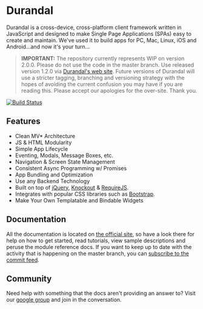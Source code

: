 # Durandal

Durandal is a cross-device, cross-platform client framework written in JavaScript and designed to make Single Page Applications (SPAs) easy to create and maintain. We've used it to build apps for PC, Mac, Linux, iOS and Android...and now it's your turn...

> **IMPORTANT:** The repository currently represents WIP on version 2.0.0. Please do not use the code in the master branch. Use released version 1.2.0 via [Durandal's web site](http://durandaljs.com/pages/downloads/). Future versions of Durandal will use a stricter tagging, branching and versioning strategy with the hopes of avoiding the current confusion you may have if you are reading this. Please accept our apologies for the over-site. Thank you.

[![Build Status](https://travis-ci.org/BlueSpire/Durandal.png?branch=master)](https://travis-ci.org/BlueSpire/Durandal)

## Features

* Clean MV* Architecture
* JS & HTML Modularity
* Simple App Lifecycle
* Eventing, Modals, Message Boxes, etc.
* Navigation & Screen State Management
* Consistent Async Programming w/ Promises
* App Bundling and Optimization
* Use any Backend Technology
* Built on top of [jQuery](http://jquery.com/), [Knockout](http://knockoutjs.com/) & [RequireJS](http://requirejs.org/).
* Integrates with popular CSS libraries such as [Bootstrap](http://twitter.github.com/bootstrap/).
* Make Your Own Templatable and Bindable Widgets

## Documentation

All the documentation is located on [the official site](http://durandaljs.com/pages/docs), so have a look there for help on how to get started, read tutorials, view sample descriptions and peruse the module reference docs.
If you want to keep up to date with the activity that is happening on the master branch, you can [subscribe to the commit feed](https://github.com/BlueSpire/durandal/commits/master.atom).

## Community

Need help with something that the docs aren't providing an answer to? 
Visit our [google group](https://groups.google.com/forum/?fromgroups#!forum/durandaljs) and join in the conversation. 
